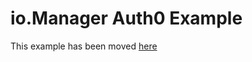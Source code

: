 # io.Manager Auth0 Example

This example has been moved [here](https://github.com/InteropIO/manager-examples/tree/main/auth-auth0)
